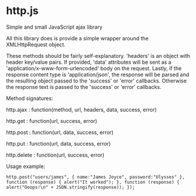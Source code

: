 http.js
=======

Simple and small JavaScript ajax library

All this library does is provide a simple wrapper around the XMLHttpRequest object.

These methods should be fairly self-explanatory. 'headers' is an object with header key/value pairs. If provided, 'data' attributes will be sent as a 'application/x-www-form-urlencoded' body on the request. Lastly, if the response content type is 'application/json', the response will be parsed and the resulting object passed to the 'success' or 'error' callbacks. Otherwise the response text is passed to the 'success' or 'error' callbacks.

Method signatures:

http.ajax : function(method, url, headers, data, success, error)

http.get : function(url, success, error)

http.post : function(url, data, success, error)

http.put : function(url, data, success, error)

http.delete : function(url, success, error)

Usage example:

`
http.post("users/james", {
  name:"James Joyce",
  password:"Ulysses"
}, function (response) {
  alert("It worked");
}, function (response) {
  alert("Ooops!\n" + JSON.stringify(response));
});
`